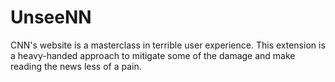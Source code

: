 # UnseeNN
CNN's website is a masterclass in terrible user experience. This extension is a heavy-handed approach to mitigate some of the damage and make reading the news less of a pain.
